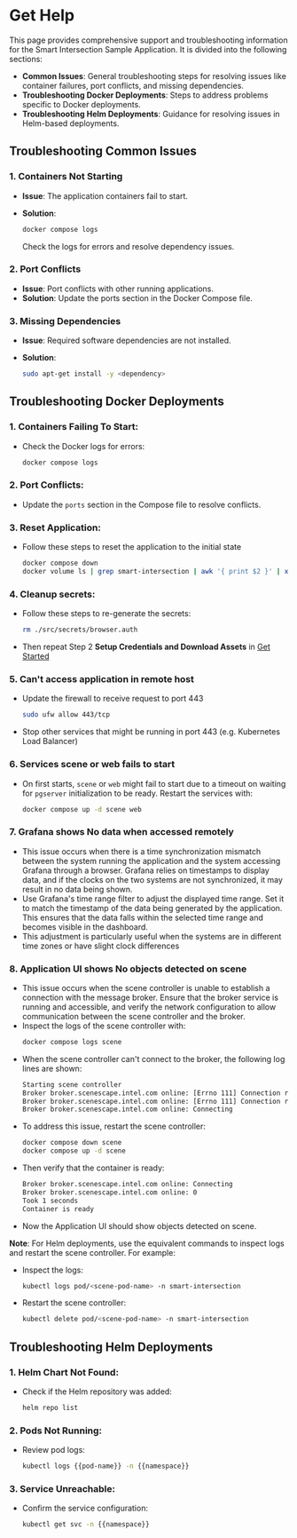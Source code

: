 # Get Help

This page provides comprehensive support and troubleshooting information for the Smart Intersection Sample Application. It is divided into the following sections:

  - **Common Issues**: General troubleshooting steps for resolving issues like container failures, port conflicts, and missing dependencies.
  - **Troubleshooting Docker Deployments**: Steps to address problems specific to Docker deployments.
  - **Troubleshooting Helm Deployments**: Guidance for resolving issues in Helm-based deployments.

## Troubleshooting Common Issues

### 1. Containers Not Starting
- **Issue**: The application containers fail to start.
- **Solution**:

  ```bash
  docker compose logs
  ```
  Check the logs for errors and resolve dependency issues.

### 2. Port Conflicts
- **Issue**: Port conflicts with other running applications.
- **Solution**: Update the ports section in the Docker Compose file.

### 3. Missing Dependencies
- **Issue**: Required software dependencies are not installed.
- **Solution**:

  ```bash
  sudo apt-get install -y <dependency>
  ```

## Troubleshooting Docker Deployments

### 1. Containers Failing To Start:
   - Check the Docker logs for errors:
     ```bash
     docker compose logs
     ```
### 2. Port Conflicts:
   - Update the `ports` section in the Compose file to resolve conflicts.
### 3. Reset Application:
   - Follow these steps to reset the application to the initial state
     ```bash
     docker compose down
     docker volume ls | grep smart-intersection | awk '{ print $2 }' | xargs docker volume rm
     ```
### 4. Cleanup secrets:
   - Follow these steps to re-generate the secrets:
     ```bash
     rm ./src/secrets/browser.auth
     ```
   - Then repeat Step 2 **Setup Credentials and Download Assets** in [Get Started](./get-started.md)
### 5. Can't access application in remote host
   - Update the firewall to receive request to port 443
     ```bash
     sudo ufw allow 443/tcp
     ```
   - Stop other services that might be running in port 443 (e.g. Kubernetes Load Balancer)
### 6. Services scene or web fails to start
   - On first starts, `scene` or `web` might fail to start due to a timeout on waiting for `pgserver` initialization to be ready. Restart the services with:
     ```bash
     docker compose up -d scene web
     ```
### 7. Grafana shows No data when accessed remotely
   - This issue occurs when there is a time synchronization mismatch between the system running the application and the system accessing Grafana through a browser. Grafana relies on timestamps to display data, and if the clocks on the two systems are not synchronized, it may result in no data being shown.
   - Use Grafana's time range filter to adjust the displayed time range. Set it to match the timestamp of the data being generated by the application. This ensures that the data falls within the selected time range and becomes visible in the dashboard.
   - This adjustment is particularly useful when the systems are in different time zones or have slight clock differences
### 8. Application UI shows No objects detected on scene
  - This issue occurs when the scene controller is unable to establish a connection with the message broker. Ensure that the broker service is running and accessible, and verify the network configuration to allow communication between the scene controller and the broker.
  - Inspect the logs of the scene controller with:
    ```bash
    docker compose logs scene
    ```
  - When the scene controller can't connect to the broker, the following log lines are shown:
    ```txt
    Starting scene controller
    Broker broker.scenescape.intel.com online: [Errno 111] Connection refused
    Broker broker.scenescape.intel.com online: [Errno 111] Connection refused
    Broker broker.scenescape.intel.com online: Connecting
    ```
  - To address this issue, restart the scene controller:
    ```bash
    docker compose down scene
    docker compose up -d scene
    ```
  - Then verify that the container is ready:
    ```txt
    Broker broker.scenescape.intel.com online: Connecting
    Broker broker.scenescape.intel.com online: 0
    Took 1 seconds
    Container is ready
    ```
  - Now the Application UI should show objects detected on scene.

  **Note**: For Helm deployments, use the equivalent commands to inspect logs and restart the scene controller. For example:
  
  - Inspect the logs:
    ```bash
    kubectl logs pod/<scene-pod-name> -n smart-intersection
    ```
  - Restart the scene controller:
    ```bash
    kubectl delete pod/<scene-pod-name> -n smart-intersection
    ```

## Troubleshooting Helm Deployments

### 1. Helm Chart Not Found:

   - Check if the Helm repository was added:

     ```bash
     helm repo list
     ```

### 2. Pods Not Running:

   - Review pod logs:

     ```bash
     kubectl logs {{pod-name}} -n {{namespace}}
     ```

### 3. Service Unreachable:

   - Confirm the service configuration:

     ```bash
     kubectl get svc -n {{namespace}}
     ```

<!--
## Support
- **Developer Forum**: Join the community forum
- **Contact Support**: [Support Page](#)
-->
